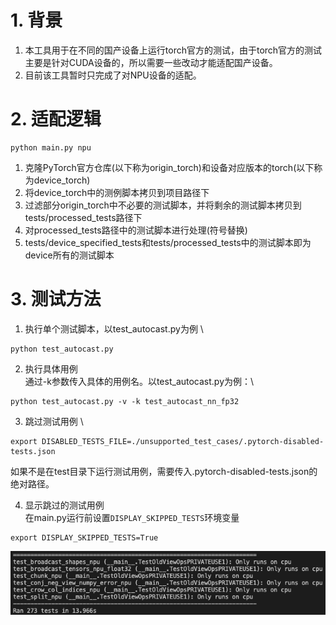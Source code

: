 # 1. 背景
1. 本工具用于在不同的国产设备上运行torch官方的测试，由于torch官方的测试主要是针对CUDA设备的，所以需要一些改动才能适配国产设备。
2. 目前该工具暂时只完成了对NPU设备的适配。

# 2. 适配逻辑
```
python main.py npu
```
1. 克隆PyTorch官方仓库(以下称为origin_torch)和设备对应版本的torch(以下称为device_torch)
2. 将device_torch中的测例脚本拷贝到项目路径下
3. 过滤部分origin_torch中不必要的测试脚本，并将剩余的测试脚本拷贝到tests/processed_tests路径下
4. 对processed_tests路径中的测试脚本进行处理(符号替换)
5. tests/device_specified_tests和tests/processed_tests中的测试脚本即为device所有的测试脚本

# 3. 测试方法
1. 执行单个测试脚本，以test_autocast.py为例 \
```
python test_autocast.py
```
2. 执行具体用例 \
通过-k参数传入具体的用例名。以test_autocast.py为例：\
```
python test_autocast.py -v -k test_autocast_nn_fp32
```

3. 跳过测试用例 \
```
export DISABLED_TESTS_FILE=./unsupported_test_cases/.pytorch-disabled-tests.json

```
如果不是在test目录下运行测试用例，需要传入.pytorch-disabled-tests.json的绝对路径。

4. 显示跳过的测试用例 \
在main.py运行前设置`DISPLAY_SKIPPED_TESTS`环境变量
```
export DISPLAY_SKIPPED_TESTS=True
```
<center>
    <img src='skipped_display.png' alt="display skipped testes">
</center>